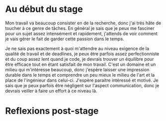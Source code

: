 # Au début du stage
Mon travail va beaucoup consister en de la recherche, donc j'ai très hâte de toucher à ce genre de tâches. En général je sais que je peux me fasciner pour un sujet assez intensément et rapidement, j'attends de voir comment je vais gérer le fait de garder cette passion dans le temps.

Je ne sais pas exactement à quoi m'attendre au niveau exigence de la qualité de travail et de deadlines, je peux être parfois assez perfectionniste et du coup assez lent quand je code, je devrais trouver un équilibre pour être efficace tout en étant satisfait de mon travail. 
C'est un domaine et un milieu qui m'intéresse beaucoup, donc j'espère laisser une impression durable dans le temps et comprendre un peu mieux le milieu de l'art et la place de l'ingénieur dans celui-ci. 
J'espère paraitre intéressé et motivé. Je sais que je peux parfois être négligent sur l'aspect communication, donc je devrais veiller à faire un effort à ce niveau là. 

# Reflexions post-stage
